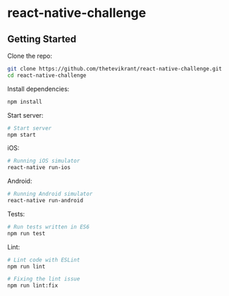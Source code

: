 # react-native-challenge

## Getting Started

Clone the repo:
```sh
git clone https://github.com/thetevikrant/react-native-challenge.git
cd react-native-challenge
```

Install dependencies:
```sh
npm install
```

Start server:
```sh
# Start server
npm start
```


iOS:
```sh
# Running iOS simulator
react-native run-ios
```

Android:
```sh
# Running Android simulator
react-native run-android
```

Tests:
```sh
# Run tests written in ES6 
npm run test
```

Lint:
```sh
# Lint code with ESLint
npm run lint

# Fixing the lint issue
npm run lint:fix
```
